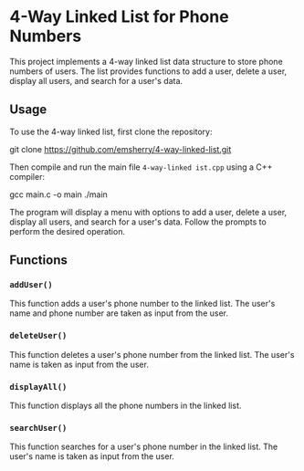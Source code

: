 # 4-Way Linked List for Phone Numbers

This project implements a 4-way linked list data structure to store phone numbers of users. The list provides functions to add a user, delete a user, display all users, and search for a user's data.

## Usage

To use the 4-way linked list, first clone the repository:

git clone https://github.com/emsherry/4-way-linked-list.git

Then compile and run the main file `4-way-linked ist.cpp` using a C++ compiler:

gcc main.c -o main
./main

The program will display a menu with options to add a user, delete a user, display all users, and search for a user's data. Follow the prompts to perform the desired operation.

## Functions

### `addUser()`

This function adds a user's phone number to the linked list. The user's name and phone number are taken as input from the user.

### `deleteUser()`

This function deletes a user's phone number from the linked list. The user's name is taken as input from the user.

### `displayAll()`

This function displays all the phone numbers in the linked list.

### `searchUser()`

This function searches for a user's phone number in the linked list. The user's name is taken as input from the user.

